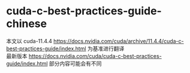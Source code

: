 # cuda-c-best-practices-guide-chinese

本文以 cuda-11.4.4 https://docs.nvidia.com/cuda/archive/11.4.4/cuda-c-best-practices-guide/index.html 为基准进行翻译       
最新版本 https://docs.nvidia.com/cuda/cuda-c-best-practices-guide/index.html 部分内容可能会有不同     
